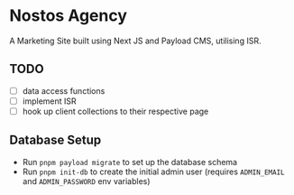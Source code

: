 # Nostos Agency

A Marketing Site built using Next JS and Payload CMS, utilising ISR.

## TODO

- [ ] data access functions
- [ ] implement ISR
- [ ] hook up client collections to their respective page

## Database Setup

- Run `pnpm payload migrate` to set up the database schema
- Run `pnpm init-db` to create the initial admin user (requires `ADMIN_EMAIL` and `ADMIN_PASSWORD` env variables)
